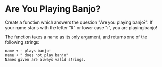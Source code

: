 # Are You Playing Banjo?
Create a function which answers the question "Are you playing banjo?".
If your name starts with the letter "R" or lower case "r", you are playing banjo!

The function takes a name as its only argument, and returns one of the following strings:
```
name + " plays banjo" 
name + " does not play banjo"
Names given are always valid strings.
```